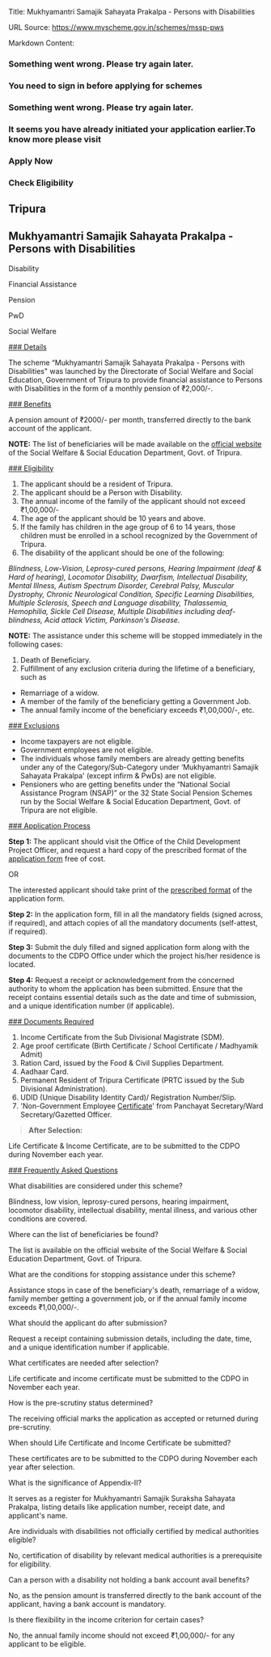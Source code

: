 Title: Mukhyamantri Samajik Sahayata Prakalpa - Persons with Disabilities

URL Source: https://www.myscheme.gov.in/schemes/mssp-pws

Markdown Content:
### Something went wrong. Please try again later.

### 

### You need to sign in before applying for schemes

### Something went wrong. Please try again later.

### It seems you have already initiated your application earlier.To know more please visit

### Apply Now

### Check Eligibility

Tripura
-------

Mukhyamantri Samajik Sahayata Prakalpa - Persons with Disabilities
------------------------------------------------------------------

Disability

Financial Assistance

Pension

PwD

Social Welfare

[### Details](https://www.myscheme.gov.in/schemes/mssp-pws#details)

The scheme “Mukhyamantri Samajik Sahayata Prakalpa - Persons with Disabilities" was launched by the Directorate of Social Welfare and Social Education, Government of Tripura to provide financial assistance to Persons with Disabilities in the form of a monthly pension of ₹2,000/-.

[### Benefits](https://www.myscheme.gov.in/schemes/mssp-pws#benefits)

A pension amount of ₹2000/- per month, transferred directly to the bank account of the applicant.

**NOTE:** The list of beneficiaries will be made available on the [official website](https://socialwelfare.tripura.gov.in/) of the Social Welfare & Social Education Department, Govt. of Tripura.

[### Eligibility](https://www.myscheme.gov.in/schemes/mssp-pws#eligibility)

1.  The applicant should be a resident of Tripura.
2.  The applicant should be a Person with Disability.
3.  The annual income of the family of the applicant should not exceed ₹1,00,000/-
4.  The age of the applicant should be 10 years and above.
5.  If the family has children in the age group of 6 to 14 years, those children must be enrolled in a school recognized by the Government of Tripura.
6.  The disability of the applicant should be one of the following:

_Blindness, Low-Vision, Leprosy-cured persons, Hearing Impairment (deaf & Hard of hearing), Locomotor Disability, Dwarfism, Intellectual Disability, Mental Illness, Autism Spectrum Disorder, Cerebral Palsy, Muscular Dystrophy, Chronic Neurological Condition, Specific Learning Disabilities, Multiple Sclerosis, Speech and Language disability, Thalassemia, Hemophilia, Sickle Cell Disease, Multiple Disabilities including deaf-blindness, Acid attack Victim, Parkinson's Disease._

**NOTE:** The assistance under this scheme will be stopped immediately in the following cases:

1.  Death of Beneficiary.
2.  Fulfillment of any exclusion criteria during the lifetime of a beneficiary, such as

*   Remarriage of a widow.
*   A member of the family of the beneficiary getting a Government Job.
*   The annual family income of the beneficiary exceeds ₹1,00,000/-, etc.

[### Exclusions](https://www.myscheme.gov.in/schemes/mssp-pws#exclusions)

*   Income taxpayers are not eligible.
*   Government employees are not eligible.
*   The individuals whose family members are already getting benefits under any of the Category/Sub-Category under ‘Mukhyamantri Samajik Sahayata Prakalpa' (except infirm & PwDs) are not eligible.
*   Pensioners who are getting benefits under the “National Social Assistance Program (NSAP)” or the 32 State Social Pension Schemes run by the Social Welfare & Social Education Department, Govt. of Tripura are not eligible.

[### Application Process](https://www.myscheme.gov.in/schemes/mssp-pws#application-process)

**Step 1:** The applicant should visit the Office of the Child Development Project Officer, and request a hard copy of the prescribed format of the [application form](https://socialwelfare.tripura.gov.in/sites/default/files/Mukhyamantri%20Samajik%20Sahayata%20Prakalpa%20%28Appendix%20I-VII%29.pdf) free of cost.

OR

The interested applicant should take print of the [prescribed format](https://socialwelfare.tripura.gov.in/sites/default/files/Mukhyamantri%20Samajik%20Sahayata%20Prakalpa%20%28Appendix%20I-VII%29.pdf) of the application form.

**Step 2:** In the application form, fill in all the mandatory fields (signed across, if required), and attach copies of all the mandatory documents (self-attest, if required).

**Step 3:** Submit the duly filled and signed application form along with the documents to the CDPO Office under which the project his/her residence is located.

**Step 4:** Request a receipt or acknowledgement from the concerned authority to whom the application has been submitted. Ensure that the receipt contains essential details such as the date and time of submission, and a unique identification number (if applicable).

[### Documents Required](https://www.myscheme.gov.in/schemes/mssp-pws#documents-required)

1.  Income Certificate from the Sub Divisional Magistrate (SDM).
2.  Age proof certificate (Birth Certificate / School Certificate / Madhyamik Admit)
3.  Ration Card, issued by the Food & Civil Supplies Department.
4.  Aadhaar Card.
5.  Permanent Resident of Tripura Certificate (PRTC issued by the Sub Divisional Administration).
6.  UDID (Unique Disability Identity Card)/ Registration Number/Slip.
7.  'Non-Government Employee [Certificate](https://socialwelfare.tripura.gov.in/sites/default/files/Mukhyamantri%20Samajik%20Sahayata%20Prakalpa%20%28Appendix%20I-VII%29.pdf)' from Panchayat Secretary/Ward Secretary/Gazetted Officer.﻿[](https://socialwelfare.tripura.gov.in/sites/default/files/Mukhyamantri%20Samajik%20Sahayata%20Prakalpa%20%28Appendix%20I-VII%29.pdf)﻿

> **After Selection:**

Life Certificate & Income Certificate, are to be submitted to the CDPO during November each year.

[### Frequently Asked Questions](https://www.myscheme.gov.in/schemes/mssp-pws#faqs)

What disabilities are considered under this scheme?

Blindness, low vision, leprosy-cured persons, hearing impairment, locomotor disability, intellectual disability, mental illness, and various other conditions are covered.

Where can the list of beneficiaries be found?

The list is available on the official website of the Social Welfare & Social Education Department, Govt. of Tripura.

What are the conditions for stopping assistance under this scheme?

Assistance stops in case of the beneficiary's death, remarriage of a widow, family member getting a government job, or if the annual family income exceeds ₹1,00,000/-.

What should the applicant do after submission?

Request a receipt containing submission details, including the date, time, and a unique identification number if applicable.

What certificates are needed after selection?

Life certificate and income certificate must be submitted to the CDPO in November each year.

How is the pre-scrutiny status determined?

The receiving official marks the application as accepted or returned during pre-scrutiny.

When should Life Certificate and Income Certificate be submitted?

These certificates are to be submitted to the CDPO during November each year after selection.

What is the significance of Appendix-II?

It serves as a register for Mukhyamantri Samajik Suraksha Sahayata Prakalpa, listing details like application number, receipt date, and applicant's name.

Are individuals with disabilities not officially certified by medical authorities eligible?

No, certification of disability by relevant medical authorities is a prerequisite for eligibility.

Can a person with a disability not holding a bank account avail benefits?

No, as the pension amount is transferred directly to the bank account of the applicant, having a bank account is mandatory.

Is there flexibility in the income criterion for certain cases?

No, the annual family income should not exceed ₹1,00,000/- for any applicant to be eligible.
